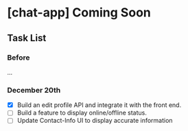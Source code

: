 # [chat-app] Coming Soon

## Task List

### Before

...

### December 20th

-   [x] Build an edit profile API and integrate it with the front end.
-   [ ] Build a feature to display online/offline status.
-   [ ] Update Contact-Info UI to display accurate information
